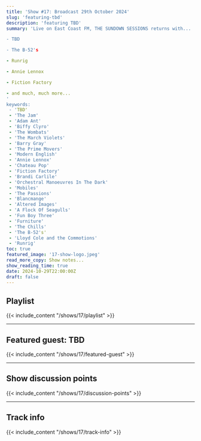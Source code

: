 ```yaml
---
title: 'Show #17: Broadcast 29th October 2024'
slug: 'featuring-tbd'
description: 'featuring TBD'
summary: 'Live on East Coast FM, THE SUNDOWN SESSIONS returns with...

- TBD

- The B-52's

- Runrig

- Annie Lennox

- Fiction Factory

- and much, much more...
'
keywords:
 - 'TBD'
 - 'The Jam'
 - 'Adam Ant'
 - 'Biffy Clyro'
 - 'The Wombats'
 - 'The March Violets'
 - 'Barry Gray'
 - 'The Prime Movers'
 - 'Modern English'
 - 'Annie Lennox'
 - 'Chateau Pop'
 - 'Fiction Factory'
 - 'Brandi Carlile'
 - 'Orchestral Manoeuvres In The Dark'
 - 'Mobiles'
 - 'The Passions'
 - 'Blancmange'
 - 'Altered Images'
 - 'A Flock Of Seagulls'
 - 'Fun Boy Three'
 - 'Furniture'
 - 'The Chills'
 - 'The B-52's'
 - 'Lloyd Cole and the Commotions'
 - 'Runrig'
toc: true
featured_image: '17-show-logo.jpeg'
read_more_copy: Show notes...
show_reading_time: true
date: 2024-10-29T22:00:00Z
draft: false
---
```


## Playlist
{{< include_content "/shows/17/playlist" >}}

---

## Featured guest: TBD
{{< include_content "/shows/17/featured-guest" >}}

---

## Show discussion points
{{< include_content "/shows/17/discussion-points" >}}

---

## Track info
{{< include_content "/shows/17/track-info" >}}
